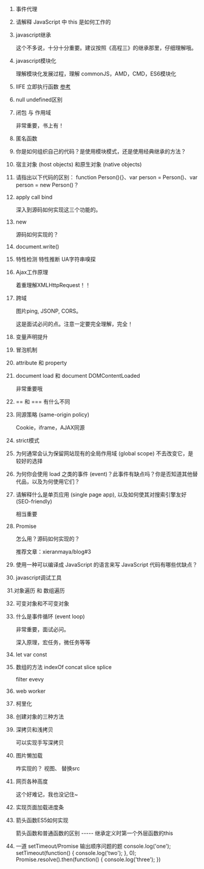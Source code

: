 1. 事件代理

2. 请解释 JavaScript 中 this 是如何工作的

3. javascript继承

    这个不多说，十分十分重要。建议按照《高程三》的继承那里，仔细理解哦。

4. javascript模块化

    理解模块化发展过程，理解 commonJS，AMD，CMD，ES6模块化

5. IIFE 立即执行函数
    [参考](https://www.cnblogs.com/wawahaha/p/4865574.html)

6. null undefined区别

7. 闭包 与 作用域

    非常重要，书上有！

8. 匿名函数

9. 你是如何组织自己的代码？是使用模块模式，还是使用经典继承的方法？

10. 宿主对象 (host objects) 和原生对象 (native objects)

11. 请指出以下代码的区别：
    function Person(){}、var person = Person()、var person = new Person()？

12. apply call bind

    深入到源码如何实现这三个功能的。

13. new

    源码如何实现的？

14. document.write()

15. 特性检测 特性推断 UA字符串嗅探

16. Ajax工作原理

    着重理解XMLHttpRequest！！

17. 跨域

    图片ping, JSONP, CORS。

    这是面试必问的点。注意一定要完全理解，完全！

18. 变量声明提升

19. 冒泡机制

20. attribute 和 property

21. document load 和 document DOMContentLoaded

    非常重要哦

22. == 和 === 有什么不同

23. 同源策略 (same-origin policy)

    Cookie，iframe，AJAX同源

24. strict模式

25. 为何通常会认为保留网站现有的全局作用域 (global scope) 不去改变它，是较好的选择

26. 为何你会使用 load 之类的事件 (event)？此事件有缺点吗？你是否知道其他替代品，以及为何使用它们？


27. 请解释什么是单页应用 (single page app), 以及如何使其对搜索引擎友好 (SEO-friendly)

    相当重要

28. Promise

    怎么用？源码如何实现的？

    推荐文章：xieranmaya/blog#3

29. 使用一种可以编译成 JavaScript 的语言来写 JavaScript 代码有哪些优缺点？

30. javascript调试工具

31.对象遍历 和 数组遍历

32. 可变对象和不可变对象

33. 什么是事件循环 (event loop)

    非常重要，面试必问。

    深入原理，宏任务，微任务等等

34. let var const

35. 数组的方法
    indexOf
    concat
    slice
    splice

    filter
    evevy

36. web worker

37. 柯里化

38. 创建对象的三种方法

39. 深拷贝和浅拷贝

    可以实现手写深拷贝

    

40. 图片懒加载

    咋实现的？
    视图、 替换src

41. 网页各种高度

    这个好难记，我也没记住~

42. 实现页面加载进度条

43. 箭头函数ES5如何实现

    箭头函数和普通函数的区别
----- 继承定义时第一个外层函数的this
    
44. 一道 setTimeout/Promise 输出顺序问题的题
    console.log('one');
    setTimeout(function() {
      console.log('two');
    }, 0);
    Promise.resolve().then(function() {
      console.log('three');
    })
